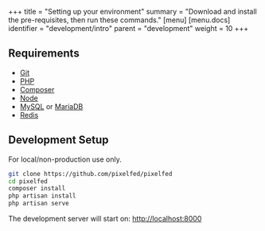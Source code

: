 +++
title = "Setting up your environment"
summary = "Download and install the pre-requisites, then run these commands."
[menu]
[menu.docs]
identifier = "development/intro"
parent = "development"
weight = 10
+++

## Requirements
- [Git](https://git-scm.com/downloads)
- [PHP](https://www.php.net/manual/en/install.php)
- [Composer](https://getcomposer.org/download/)
- [Node](https://nodejs.org/en/download/)
- [MySQL](https://www.mysql.com/downloads/) or [MariaDB](https://mariadb.org/download/?t=mariadb)
- [Redis](https://redis.io/docs/getting-started/)

## Development Setup
For local/non-production use only.
```bash
git clone https://github.com/pixelfed/pixelfed
cd pixelfed
composer install
php artisan install
php artisan serve
```

The development server will start on: [http://localhost:8000](http://localhost:8000)
